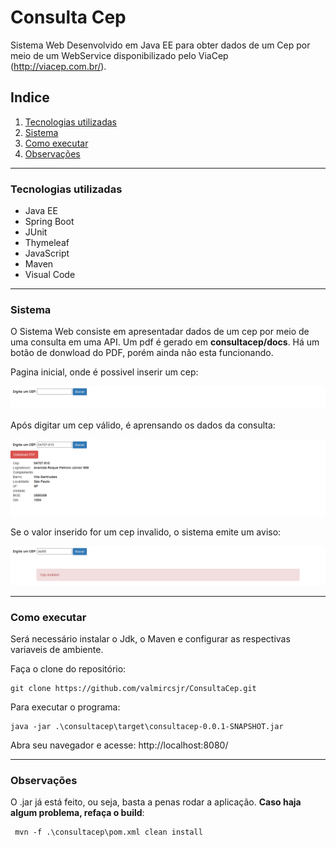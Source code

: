 # Consulta Cep

Sistema Web Desenvolvido em Java EE para obter dados de um Cep por meio de um WebService disponibilizado pelo ViaCep (http://viacep.com.br/).

## Indice
1. [Tecnologias utilizadas](#id1)
2. [Sistema](#id2)
3. [Como executar](#id3)
4. [Observações](#id4)


---

### Tecnologias utilizadas <a name="id1"></a>
* Java EE
* Spring Boot
* JUnit
* Thymeleaf
* JavaScript
* Maven
* Visual Code

---

### Sistema <a name="id2"></a>

O Sistema Web consiste em apresentadar dados de um cep por meio de uma consulta em uma API. Um pdf é gerado em **consultacep/docs**. Há um botão de donwload do PDF, porém ainda não esta funcionando.

Pagina inicial, onde é possivel inserir um cep:

![](consultacep/docs/readmeimgs/pginicial.png)

Após digitar um cep válido, é aprensando os dados da consulta:

![consulta](consultacep/docs/readmeimgs/consulta.png)

Se o valor inserido for um cep invalido, o sistema emite um aviso:

![aviso](consultacep/docs/readmeimgs/aviso.png)

----

### Como executar <a name="id3"></a>

Será necessário instalar o Jdk, o Maven e configurar as respectivas variaveis de ambiente.


Faça o clone do repositório:
```
git clone https://github.com/valmircsjr/ConsultaCep.git
```



Para executar o programa:

```
java -jar .\consultacep\target\consultacep-0.0.1-SNAPSHOT.jar
```


Abra seu navegador e acesse: http://localhost:8080/

---

### Observações <a name="id4"></a>
O .jar já está feito, ou seja, basta a penas rodar a aplicação. **Caso haja algum problema, refaça o build**:
```
 mvn -f .\consultacep\pom.xml clean install
```







